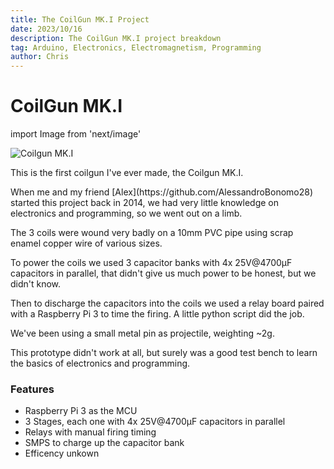 ```yaml
---
title: The CoilGun MK.I Project
date: 2023/10/16
description: The CoilGun MK.I project breakdown
tag: Arduino, Electronics, Electromagnetism, Programming
author: Chris
---
```


# CoilGun MK.I

import Image from 'next/image'

<Image
  src="/images/Coilgun_MK1/Coilgun_MK1.png"
  alt="Coilgun MK.I"
  width={1920}
  height={1080}
  priority
  className="next-image"
/>

<p>This is the first coilgun I've ever made, the Coilgun MK.I.</p> 

<p>When me and my friend [Alex](https://github.com/AlessandroBonomo28) started this project back in 2014, we had very little knowledge on electronics and programming, so we went out on a limb.</p> 

<p>The 3 coils were wound very badly on a 10mm PVC pipe using scrap enamel copper wire of various sizes.</p> 

<p>To power the coils we used 3 capacitor banks with 4x 25V@4700μF capacitors in parallel, that didn't give us much power to be honest, but we didn't know.</p>

<p>Then to discharge the capacitors into the coils we used a relay board paired with a Raspberry Pi 3 to time the firing. A little python script did the job.</p> 

<p>We've been using a small metal pin as projectile, weighting ~2g.</p> 

<p>This prototype didn't work at all, but surely was a good test bench to learn the basics of electronics and programming.</p>

### Features
- Raspberry Pi 3 as the MCU
- 3 Stages, each one with 4x 25V@4700μF capacitors in parallel
- Relays with manual firing timing
- SMPS to charge up the capacitor bank
- Efficency unkown